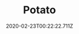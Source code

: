---
templateKey: blog-post
featuredpost: false
date: 2020-02-23T00:22:22.711Z
title: Potato
description: A widely cultivated tuber.
type: vegetable
sellPrice: 80
energy: 25
health: 11
featuredimage: /img/Potato.png
tags:
  - spring
  - edible
  - vegetable
  - Hashbrowns
  - Spring Crops Bundle
  - multiharvest
  - pickles
---